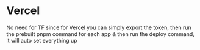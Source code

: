 # Vercel

No need for TF since for Vercel you can simply export the token, then run the prebuilt pnpm command for each app & then run the deploy command, it will auto set everything up
